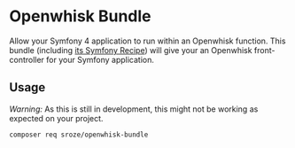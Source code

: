 # Openwhisk Bundle

Allow your Symfony 4 application to run within an Openwhisk function. This bundle (including [its Symfony Recipe](https://github.com/symfony/recipes-contrib/tree/master/sroze/openwhisk-bundle/0.2)) will give your an Openwhisk front-controller for your Symfony application.

## Usage

*Warning:* As this is still in development, this might not be working as expected on your project.

```
composer req sroze/openwhisk-bundle
```

